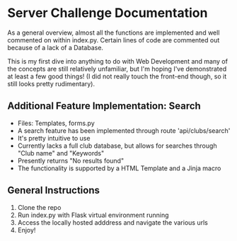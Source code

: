 # Server Challenge Documentation 
As a general overview, almost all the functions are implemented and well commented on within index.py. Certain lines of code are commented out because of a lack of a Database. 

This is my first dive into anything to do with Web Development and many of the concepts are still relatively unfamiliar, but I'm hoping I've demonstrated at least a few good things! (I did not really touch the front-end though, so it still looks pretty rudimentary).

## Additional Feature Implementation: Search
* Files: Templates, forms.py 
* A search feature has been implemented through route 'api/clubs/search'
* It's pretty intuitive to use 
* Currently lacks a full club database, but allows for searches through "Club name" and "Keywords"
* Presently returns "No results found"
* The functionality is supported by a HTML Template and a Jinja macro  

## General Instructions 
1. Clone the repo 
2. Run index.py with Flask virtual environment running 
3. Access the locally hosted adddress and navigate the various urls 
4. Enjoy!
